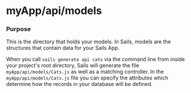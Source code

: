 # myApp/api/models
### Purpose
This is the directory that holds your models.  In Sails, models are the structures that contain data for your Sails App.

When you call `sails generate api cats` via the command line from inside your project's root directory, Sails will generate the file `myApp/api/models/Cats.js` as well as a matching controller.  In the `myApp/api/models/Cats.js` file you can specify the attributes which determine how the records in your database will be defined.



<docmeta name="displayName" value="models">

